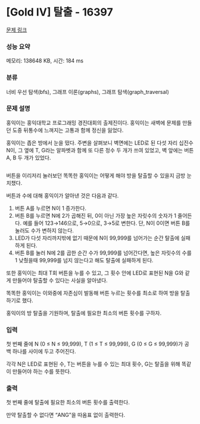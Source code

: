 # [Gold IV] 탈출 - 16397 

[문제 링크](https://www.acmicpc.net/problem/16397) 

### 성능 요약

메모리: 138648 KB, 시간: 184 ms

### 분류

너비 우선 탐색(bfs), 그래프 이론(graphs), 그래프 탐색(graph_traversal)

### 문제 설명

<p>홍익이는 홍익대학교 프로그래밍 경진대회의 출제진이다. 홍익이는 새벽에 문제를 만들던 도중 뒤통수에 느껴지는 고통과 함께 정신을 잃었다.</p>

<p>홍익이는 좁은 방에서 눈을 떴다. 주변을 살펴보니 벽면에는 LED로 된 다섯 자리 십진수 N이, 그 옆에 T, G라는 알파벳과 함께 또 다른 정수 두 개가 쓰여 있었고, 벽 앞에는 버튼 A, B 두 개가 있었다.</p>

<p><img alt="" src="https://upload.acmicpc.net/ffbd9cb1-ce04-4950-8bfc-0dd27712164c/"></p>

<p>버튼을 이리저리 눌러보던 똑똑한 홍익이는 어떻게 해야 방을 탈출할 수 있을지 금방 눈치챘다.</p>

<p>버튼과 수에 대해 홍익이가 알아낸 것은 다음과 같다.</p>

<ol>
	<li>버튼 A를 누르면 N이 1 증가한다.</li>
	<li>버튼 B를 누르면 N에 2가 곱해진 뒤, 0이 아닌 가장 높은 자릿수의 숫자가 1 줄어든다. 예를 들어 123→146으로, 5→0으로, 3→5로 변한다. 단, N이 0이면 버튼 B를 눌러도 수가 변하지 않는다.</li>
	<li>LED가 다섯 자리까지밖에 없기 때문에 N이 99,999를 넘어가는 순간 탈출에 실패하게 된다.</li>
	<li>버튼 B를 눌러 N에 2를 곱한 순간 수가 99,999를 넘어간다면, 높은 자릿수의 수를 1 낮췄을때 99,999를 넘지 않는다고 해도 탈출에 실패하게 된다.</li>
</ol>

<p>또한 홍익이는 최대 T회 버튼을 누를 수 있고, 그 횟수 안에 LED로 표현된 N을 G와 같게 만들어야 탈출할 수 있다는 사실을 알아냈다.</p>

<p>똑똑한 홍익이는 이와중에 자존심이 발동해 버튼 누르는 횟수를 최소로 하여 방을 탈출하기로 했다.</p>

<p>홍익이의 방 탈출을 기원하며, 탈출에 필요한 최소의 버튼 횟수를 구하자.</p>

### 입력 

 <p>첫 번째 줄에 N (0 ≤ N ≤ 99,999), T (1 ≤ T ≤ 99,999), G (0 ≤ G ≤ 99,999)가 공백 하나를 사이에 두고 주어진다.</p>

<p>각각 N은 LED로 표현된 수, T는 버튼을 누를 수 있는 최대 횟수, G는 탈출을 위해 똑같이 만들어야 하는 수를 뜻한다.</p>

### 출력 

 <p>첫 번째 줄에 탈출에 필요한 최소의 버튼 횟수를 출력한다.</p>

<p>만약 탈출할 수 없다면 “ANG”을 따옴표 없이 출력한다.</p>

